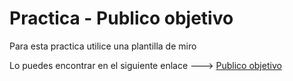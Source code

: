 # Practica  - Publico objetivo

Para esta practica utilice una plantilla de miro

Lo puedes encontrar en el siguiente enlace --->  [Publico objetivo](https://miro.com/app/board/uXjVOJ19vWU=/?invite_link_id=733614470474)  